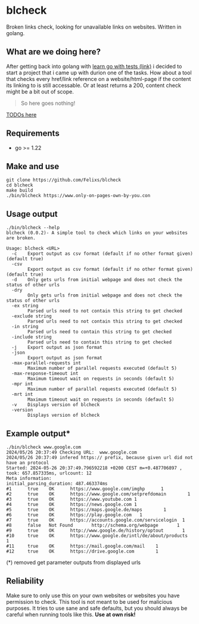 # blcheck
Broken links check, looking for unavailable links on websites. Written in golang.

## What are we doing here?
After getting back into golang with [learn go with tests (link)](https://quii.gitbook.io/learn-go-with-tests/) i decided to start a project that i came up with durion one of the tasks.
How about a tool that checks every href/link reference on a website/html-page if the content its linking to is still accessable. Or at least returns a 200, content check might be a bit out of scope. 

>So here goes nothing!

[TODOs here](TODO.md)

## Requirements
- go >= 1.22

## Make and use
```shell
git clone https://github.com/Felixs/blcheck
cd blcheck
make build
./bin/blcheck https://www.only-on-pages-own-by-you.con
```

## Usage output
```shell
./bin/blcheck --help
blcheck (0.0.2)- A simple tool to check which links on your websites are broken.

Usage: blcheck <URL>
  -c    Export output as csv format (default if no other format given) (default true)
  -csv
        Export output as csv format (default if no other format given) (default true)
  -d    Only gets urls from initial webpage and does not check the status of other urls
  -dry
        Only gets urls from initial webpage and does not check the status of other urls
  -ex string
        Parsed urls need to not contain this string to get checked
  -exclude string
        Parsed urls need to not contain this string to get checked
  -in string
        Parsed urls need to contain this string to get checked
  -include string
        Parsed urls need to contain this string to get checked
  -j    Export output as json format
  -json
        Export output as json format
  -max-parallel-requests int
        Maximum number of parallel requests executed (default 5)
  -max-response-timeout int
        Maximum timeout wait on requests in seconds (default 5)
  -mpr int
        Maximum number of parallel requests executed (default 5)
  -mrt int
        Maximum timeout wait on requests in seconds (default 5)
  -v    Displays version of blcheck
  -version
        Displays version of blcheck
```

## Example output*
```shell
./bin/blcheck www.google.com
2024/05/26 20:37:49 Checking URL:  www.google.com
2024/05/26 20:37:49 infered https:// prefix, because given url did not have an protocol
Started: 2024-05-26 20:37:49.796592218 +0200 CEST m=+0.487706897 , took: 657.857335ms, urlcount: 12
Meta information:
initial_parsing_duration: 487.463374ms
#1      true    OK      https://www.google.com/imghp      1
#2      true    OK      https://www.google.com/setprefdomain        1
#3      true    OK      https://www.youtube.com 1
#4      true    OK      https://news.google.com 1
#5      true    OK      https://maps.google.de/maps        1
#6      true    OK      https://play.google.com   1
#7      true    OK      https://accounts.google.com/servicelogin  1
#8      false   Not Found       http://schema.org/webpage       1
#9      true    OK      http://www.google.de/history/optout       1
#10     true    OK      https://www.google.de/intl/de/about/products     1
#11     true    OK      https://mail.google.com/mail    1
#12     true    OK      https://drive.google.com        1
```
(*) removed get parameter outputs from displayed urls

## Reliability
Make sure to only use this on your own websites or websites you have permission to check. This tool is not meant to be used for malicious purposes. It tries to use sane and safe defaults, but you should always be careful when running tools like this. **Use at own risk!**